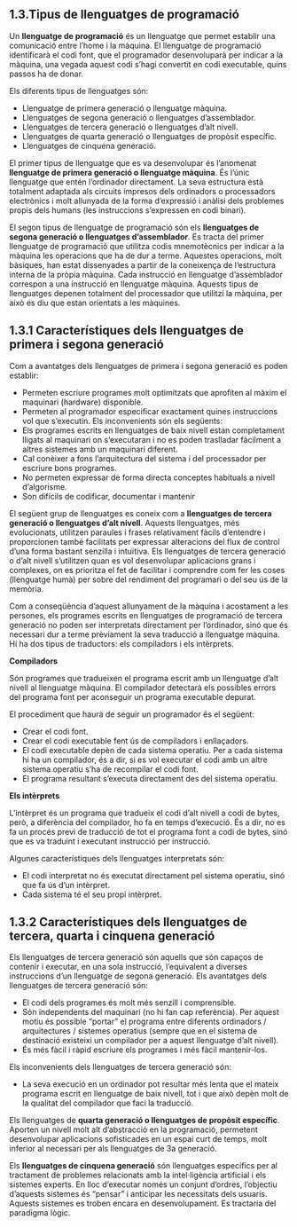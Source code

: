## 1.3.Tipus de llenguatges de programació

Un **llenguatge de programació** és un llenguatge que permet establir una
comunicació entre l’home i la màquina. El llenguatge de programació
identificarà el codi font, que el programador desenvoluparà per indicar a la
màquina, una vegada aquest codi s’hagi convertit en codi executable, quins
passos ha de donar.

Els diferents tipus de llenguatges són:
* Llenguatge de primera generació o llenguatge màquina.
* Llenguatges de segona generació o llenguatges d’assemblador.
* Llenguatges de tercera generació o llenguatges d’alt nivell.
* Llenguatges de quarta generació o llenguatges de propòsit específic.
* Llenguatges de cinquena generació.

El primer tipus de llenguatge que es va desenvolupar és l’anomenat
**llenguatge de primera generació o llenguatge màquina**. És l’únic
llenguatge que entén l’ordinador directament.
La seva estructura està totalment adaptada als circuits impresos dels ordinadors
o processadors electrònics i molt allunyada de la forma d’expressió i anàlisi dels
problemes propis dels humans (les instruccions s’expressen en codi binari).

El segon tipus de llenguatge de programació són els **llenguatges de segona
generació o llenguatges d’assemblador**. Es tracta del primer llenguatge de
programació que utilitza codis mnemotècnics per indicar a la màquina les
operacions que ha de dur a terme. Aquestes operacions, molt bàsiques, han
estat dissenyades a partir de la coneixença de l’estructura interna de la pròpia
màquina.
Cada instrucció en llenguatge d’assemblador correspon a una instrucció en llenguatge
màquina. Aquests tipus de llenguatges depenen totalment del processador
que utilitzi la màquina, per això es diu que estan orientats a les màquines.

## 1.3.1 Característiques dels llenguatges de primera i segona generació

Com a avantatges dels llenguatges de primera i segona generació es poden establir:

* Permeten escriure programes molt optimitzats que aprofiten al màxim el
maquinari (hardware) disponible.
* Permeten al programador especificar exactament quines instruccions vol
que s’executin.
Els inconvenients són els següents:
* Els programes escrits en llenguatges de baix nivell estan completament
lligats al maquinari on s’executaran i no es poden traslladar fàcilment a altres
sistemes amb un maquinari diferent.
* Cal conèixer a fons l’arquitectura del sistema i del processador per escriure
bons programes.
* No permeten expressar de forma directa conceptes habituals a nivell d’algorisme.
* Son difícils de codificar, documentar i mantenir

El següent grup de llenguatges es coneix com a **llenguatges de
tercera generació o llenguatges d’alt nivell**. Aquests llenguatges, més
evolucionats, utilitzen paraules i frases relativament fàcils d’entendre i
proporcionen també facilitats per expressar alteracions del flux de control
d’una forma bastant senzilla i intuïtiva.
Els llenguatges de tercera generació o d’alt nivell s’utilitzen quan es vol desenvolupar
aplicacions grans i complexes, on es prioritza el fet de facilitar i comprendre
com fer les coses (llenguatge humà) per sobre del rendiment del programari o del
seu ús de la memòria.

Com a conseqüència d’aquest allunyament de la màquina i acostament a les persones,
els programes escrits en llenguatges de programació de tercera generació
no poden ser interpretats directament per l’ordinador, sinó que és necessari dur
a terme prèviament la seva traducció a llenguatge màquina. Hi ha dos tipus de
traductors: els compiladors i els intèrprets.

**Compiladors**

Són programes que tradueixen el programa escrit amb un llenguatge d’alt nivell
al llenguatge màquina. El compilador detectarà els possibles errors del programa
font per aconseguir un programa executable depurat.

El procediment que haurà de seguir un programador és el següent:

* Crear el codi font.
* Crear el codi executable fent ús de compiladors i enllaçadors.
* El codi executable depèn de cada sistema operatiu. Per a cada sistema hi
ha un compilador, és a dir, si es vol executar el codi amb un altre sistema
operatiu s’ha de recompilar el codi font.
* El programa resultant s’executa directament des del sistema operatiu.

**Els intèrprets**

L’intèrpret és un programa que tradueix el codi d’alt nivell a codi de bytes, però, a
diferència del compilador, ho fa en temps d’execució. És a dir, no es fa un procés
previ de traducció de tot el programa font a codi de bytes, sinó que es va traduint
i executant instrucció per instrucció.

Algunes característiques dels llenguatges interpretats són:

* El codi interpretat no és executat directament pel sistema operatiu, sinó que
fa ús d’un intèrpret.
* Cada sistema té el seu propi intèrpret.



## 1.3.2 Característiques dels llenguatges de tercera, quarta i cinquena generació

Els llenguatges de tercera generació són aquells que són capaços de contenir
i executar, en una sola instrucció, l’equivalent a diverses instruccions d’un
llenguatge de segona generació.
Els avantatges dels llenguatges de tercera generació són:

* El codi dels programes és molt més senzill i comprensible.
* Són independents del maquinari (no hi fan cap referència). Per aquest motiu
és possible “portar” el programa entre diferents ordinadors / arquitectures
/ sistemes operatius (sempre que en el sistema de destinació existeixi un
compilador per a aquest llenguatge d’alt nivell).
* És més fàcil i ràpid escriure els programes i més fàcil mantenir-los.

Els inconvenients dels llenguatges de tercera generació són:

* La seva execució en un ordinador pot resultar més lenta que el mateix
programa escrit en llenguatge de baix nivell, tot i que això depèn molt de la
qualitat del compilador que faci la traducció.

Els llenguatges de **quarta generació o llenguatges de propòsit específic**.
Aporten un nivell molt alt d’abstracció en la programació, permetent
desenvolupar aplicacions sofisticades en un espai curt de temps, molt inferior
al necessari per als llenguatges de 3a generació.

Els **llenguatges de cinquena generació** són llenguatges específics per al
tractament de problemes relacionats amb la intel·ligència artificial i els
sistemes experts.
En lloc d’executar només un conjunt d’ordres, l’objectiu d’aquests sistemes és
“pensar” i anticipar les necessitats dels usuaris. Aquests sistemes es troben encara
en desenvolupament. Es tractaria del paradigma lògic.
